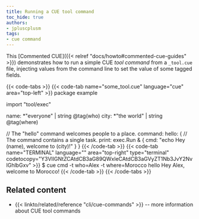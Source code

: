 ```yaml
---
title: Running a CUE tool command
toc_hide: true
authors:
- jpluscplusm
tags:
- cue command
---
```


This [Commented CUE]({{< relref "docs/howto#commented-cue-guides" >}})
demonstrates how to run a simple CUE *tool command* from a `_tool.cue` file,
injecting values from the command line to set the value of some tagged fields.
<!-- TODO: better terms to distinguish "a cue command" from "a cue command command" from "a CUE tool command" etc -->

{{< code-tabs >}}
{{< code-tab name="some_tool.cue" language="cue" area="top-left" >}}
package example

import "tool/exec"

name: *"everyone" | string  @tag(who)
city: *"the world" | string @tag(where)

// The "hello" command welcomes people to a place.
command: hello: {
	// The command contains a single task.
	print: exec.Run & {
		cmd: "echo Hey \(name), welcome to \(city)!"
	}
}
{{< /code-tab >}}
{{< code-tab name="TERMINAL" language="" area="top-right" type="terminal" codetocopy="Y3VlIGNtZCAtdCB3aG89QWxleCAtdCB3aGVyZT1Nb3JvY2NvIGhlbGxv" >}}
$ cue cmd -t who=Alex -t where=Morocco hello
Hey Alex, welcome to Morocco!
{{< /code-tab >}}
{{< /code-tabs >}}

## Related content

- {{< linkto/related/reference "cli/cue-commands" >}}
  -- more information about CUE tool commands
<!-- TODO: link to some central /docs/ page on cue tools -->
